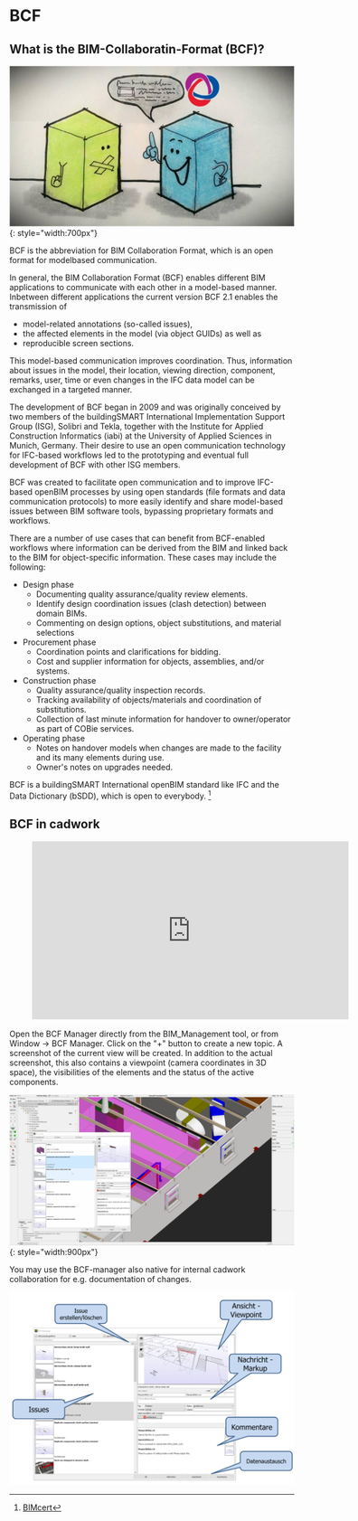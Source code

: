 # BCF

## What is the BIM-Collaboratin-Format (BCF)? 

![localized image](../img/bcf.jpeg "https://b2b.partcommunity.com/community/pin/35477/bcf-bim-collaboration-format-explained"){: style="width:700px"}

BCF is the abbreviation for BIM Collaboration Format, which is an open format for modelbased communication. 

In general, the BIM Collaboration Format (BCF) enables different BIM applications to communicate with each other in a model-based manner.
Inbetween different applications the current version BCF 2.1 enables the transmission of

* model-related annotations (so-called issues),
* the affected elements in the model (via object GUIDs) as well as
* reproducible screen sections.

This model-based communication improves coordination. Thus, information about issues in the model, their location, viewing direction, component, remarks, user, time or even changes in the IFC data model can be exchanged in a targeted manner. 

The development of BCF began in 2009 and was originally conceived by two members of the buildingSMART International Implementation Support Group (ISG), Solibri and Tekla, together with the Institute for Applied Construction Informatics (iabi) at the University of Applied Sciences in Munich, Germany. Their desire to use an open communication technology for IFC-based workflows led to the prototyping and eventual full development of BCF with other ISG members.

BCF was created to facilitate open communication and to improve IFC-based openBIM processes by using open standards (file formats and data communication protocols) to more easily identify and share model-based issues between BIM software tools, bypassing proprietary formats and workflows.

There are a number of use cases that can benefit from BCF-enabled workflows where information can be derived from the BIM and linked back to the BIM for object-specific information. These cases may include the following:

* Design phase
    * Documenting quality assurance/quality review elements.
    * Identify design coordination issues (clash detection) between domain BIMs.
    * Commenting on design options, object substitutions, and material selections 
* Procurement phase
    * Coordination points and clarifications for bidding.
    * Cost and supplier information for objects, assemblies, and/or systems.
* Construction phase
    * Quality assurance/quality inspection records.
    * Tracking availability of objects/materials and coordination of substitutions.
    * Collection of last minute information for handover to owner/operator as part of COBie services.
* Operating phase
    * Notes on handover models when changes are made to the facility and its many elements during use.
    * Owner's notes on upgrades needed.


BCF is a buildingSMART International openBIM standard like IFC and the Data Dictionary (bSDD), which is open to everybody. [^5]

## BCF in cadwork 

<figure class="video_container">
  <iframe width="560" height="315" src="https://www.youtube.com/embed/3uY7HpMijuA" title="YouTube video player" frameborder="0" allow="accelerometer; autoplay; clipboard-write; encrypted-media; gyroscope; picture-in-picture" allowfullscreen></iframe>
</figure>

Open the BCF Manager directly from the BIM_Management tool, or from Window -> BCF Manager. Click on the "+" button to create a new topic.
A screenshot of the current view will be created. In addition to the actual screenshot, this also contains a viewpoint (camera coordinates in 3D space), the visibilities of the elements and the status of the active components.

![localized gif](../img/issue.gif){: style="width:900px"}

You may use the BCF-manager also native for internal cadwork collaboration for e.g. documentation of changes.

[^5]: [BIMcert](https://technical.buildingsmart.org/standards/bcf/)

![localized image](../img/de/bcf_manager.png)

